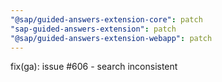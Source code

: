 ```yaml
---
"@sap/guided-answers-extension-core": patch
"sap-guided-answers-extension": patch
"@sap/guided-answers-extension-webapp": patch
---
```


fix(ga): issue #606 - search inconsistent
